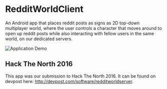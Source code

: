 # RedditWorldClient
An Android app that places reddit posts as signs as 2D top-down multiplayer world, where the user controls a character that moves around to open up reddit posts while also interacting with fellow users in the same world, on our dedicated servers. 

![Application Demo]("/app/src/main/res/drawable/demo.png")

## Hack The North 2016
This app was our submission to Hack The North 2016. It can be found on devpost here: http://devpost.com/software/redditworldserver.
